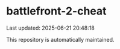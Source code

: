 # battlefront-2-cheat

Last updated: 2025-06-21 20:48:18

This repository is automatically maintained.
